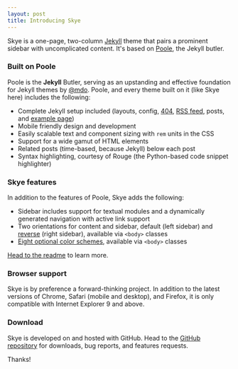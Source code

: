 ```yaml
---
layout: post
title: Introducing Skye
---
```


Skye is a one-page, two-column [Jekyll](http://jekyllrb.com) theme that pairs a prominent sidebar with uncomplicated content. It's based on [Poole](http://getpoole.com), the Jekyll butler.

### Built on Poole

Poole is the **Jekyll** Butler, serving as an upstanding and effective foundation for Jekyll themes by [@mdo](https://twitter.com/mdo). Poole, and every theme built on it (like Skye here) includes the following:

* Complete Jekyll setup included (layouts, config, [404](/404), [RSS feed](/atom.xml), posts, and [example page](/about))
* Mobile friendly design and development
* Easily scalable text and component sizing with `rem` units in the CSS
* Support for a wide gamut of HTML elements
* Related posts (time-based, because Jekyll) below each post
* Syntax highlighting, courtesy of Rouge (the Python-based code snippet highlighter)

### Skye features

In addition to the features of Poole, Skye adds the following:

* Sidebar includes support for textual modules and a dynamically generated navigation with active link support
* Two orientations for content and sidebar, default (left sidebar) and [reverse](https://github.com/poole/Skye#reverse-layout) (right sidebar), available via `<body>` classes
* [Eight optional color schemes](https://github.com/poole/Skye#themes), available via `<body>` classes

[Head to the readme](https://github.com/poole/Skye#readme) to learn more.

### Browser support

Skye is by preference a forward-thinking project. In addition to the latest versions of Chrome, Safari (mobile and desktop), and Firefox, it is only compatible with Internet Explorer 9 and above.

### Download

Skye is developed on and hosted with GitHub. Head to the <a href="https://github.com/connor-baer/skye">GitHub repository</a> for downloads, bug reports, and features requests.

Thanks!
